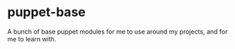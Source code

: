 puppet-base
===========

A bunch of base puppet modules for me to use around my projects, and for me to learn with.
